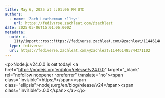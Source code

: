 ```yaml
---
title: May 6, 2025 at 3:01:06 PM UTC
authors:
  - name: 'Zach Leatherman :11ty:'
    url: https://fediverse.zachleat.com/@zachleat
date: 2025-05-06T15:01:06.000Z
metadata:
  uuid: >-
    11ty/import::rss::https://fediverse.zachleat.com/@zachleat/114461485744271102
  type: fediverse
  url: https://fediverse.zachleat.com/@zachleat/114461485744271102
---
```

\<p>Node.js v24.0.0 is out today! \<a href="https://nodejs.org/en/blog/release/v24.0.0" target="\_blank" rel="nofollow noopener noreferrer" translate="no">\<span class="invisible">https://\</span>\<span class="ellipsis">nodejs.org/en/blog/release/v24\</span>\<span class="invisible">.0.0\</span>\</a>\</p>